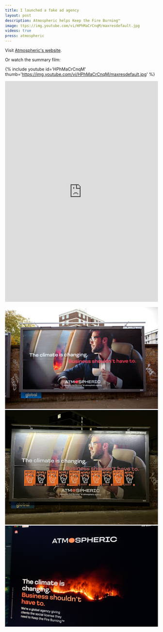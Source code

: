 ```yaml
---
title: I launched a fake ad agency
layout: post
description: Atmospheric helps Keep the Fire Burning™
image: ttps://img.youtube.com/vi/HPhMaCrCnqM/maxresdefault.jpg
videos: true
press: atmospheric
---
```


Visit [Atmospheric's website](https://www.atmospheric.agency).

Or watch the summary film:

{% include youtube id='HPhMaCrCnqM' thumb='https://img.youtube.com/vi/HPhMaCrCnqM/maxresdefault.jpg' %}



<iframe src="https://www.linkedin.com/embed/feed/update/urn:li:ugcPost:7171472352516497408" height="727" width="504" frameborder="0" allowfullscreen="" title="Embedded post"></iframe>

![](/blog/atmospheric-billboard.jpg)
![](/blog/atmospheric-juststopoil.jpg)
![](/blog/atmospheric-website.jpg)